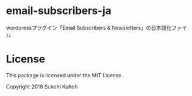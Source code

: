 # email-subscribers-ja
wordpressプラグイン「Email Subscribers &amp; Newsletters」の日本語化ファイル

# License
This package is licensed under the MIT License.

Copyright 2018 Sukohi Kuhoh
